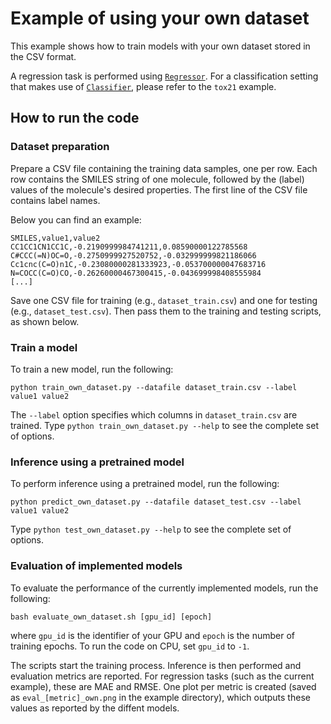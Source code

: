 # Example of using your own dataset

This example shows how to train models with your own dataset stored in the CSV format.

A regression task is performed using [`Regressor`](http://chainer-chemistry.readthedocs.io/en/stable/generated/chainer_chemistry.models.Regressor.html#chainer_chemistry.models.Regressor). For a classification setting that makes use of [`Classifier`](http://chainer-chemistry.readthedocs.io/en/stable/generated/chainer_chemistry.models.Classifier.html#chainer_chemistry.models.Classifier), 
please refer to the `tox21` example.

## How to run the code


### Dataset preparation

Prepare a CSV file containing the training data samples, one per row. Each row contains the SMILES string of one molecule, followed by the (label) values of the molecule's desired properties. The first line of the CSV file contains label names.

Below you can find an example:

```
SMILES,value1,value2
CC1CC1CN1CC1C,-0.2190999984741211,0.08590000122785568
C#CCC(=N)OC=O,-0.2750999927520752,-0.032999999821186066
Cc1cnc(C=O)n1C,-0.23080000281333923,-0.053700000047683716
N=COCC(C=O)CO,-0.26260000467300415,-0.043699998408555984
[...]
```

Save one CSV file for training (e.g., `dataset_train.csv`) and one for testing (e.g., `dataset_test.csv`). Then pass them to the training and testing scripts, as shown below.

### Train a model

To train a new model, run the following:
```
python train_own_dataset.py --datafile dataset_train.csv --label value1 value2
```

The `--label` option specifies which columns in `dataset_train.csv` are trained.
Type `python train_own_dataset.py --help` to see the complete set of options.

### Inference using a pretrained model

To perform inference using a pretrained model, run the following:
```
python predict_own_dataset.py --datafile dataset_test.csv --label value1 value2
```
Type `python test_own_dataset.py --help` to see the complete set of options.

### Evaluation of implemented models

To evaluate the performance of the currently implemented models, run the following:
```
bash evaluate_own_dataset.sh [gpu_id] [epoch]
```
where `gpu_id` is the identifier of your GPU and `epoch` is the number of training epochs. To run the code on CPU, set `gpu_id` to `-1`.

The scripts start the training process. Inference is then performed and evaluation metrics are reported. For regression tasks (such as the current example), these are MAE and RMSE. One plot per metric is created (saved as `eval_[metric]_own.png` in the example directory), which outputs these values as reported by the diffent models.
